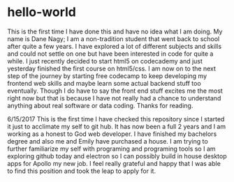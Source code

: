 # hello-world
This is the first time I have done this and have no idea what I am doing.
My name is Dane Nagy;
I am a non-tradition student that went back to school after quite a few years. I have explored a lot of different subjects and skills and could not settle on one but have been interested in code for quite a while. I just recently decided to start html5 on codecademy and just yesterday finished the first course on html5/css. I am now on to the next step of the journey by starting free codecamp to keep developing my frontend web skills and maybe learn some actual backend stuff too eventually. Though I do have to say the front end stuff excites me the most right now but that is because I have not really had a chance to understand anything about real software or data coding. Thanks for reading.

6/15/2017
This is the first time I have checked this repository since I started it just to acclimate my self to git hub. It has now been a full 2 years and I am working as a honest to God web developer. I have finished my bachelors degree and also me and Emily have purchased a house. I am trying to further familiarize my self with programing and programing tools so I am exploring github today and electron so I can possibly build in house desktop apps for Apollo my new job. I feel really grateful and happy that I was able to find this position and took the leap to apply for it.
